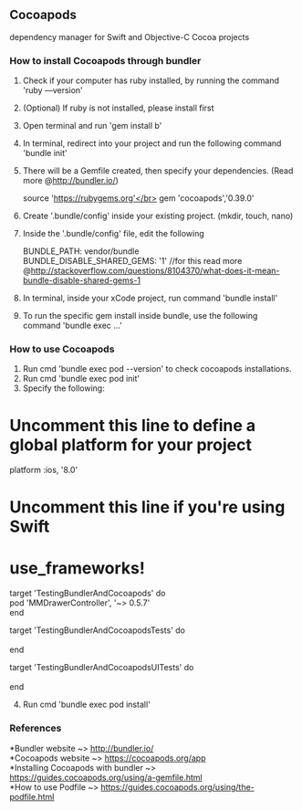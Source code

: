 ## Cocoapods
dependency manager for Swift and Objective-C Cocoa projects

### How to install Cocoapods through bundler
1. Check if your computer has ruby installed, by running the command 'ruby —version'
2. (Optional) If ruby is not installed, please install first
3. Open terminal and run 'gem install b'
4. In terminal, redirect into your project and run the following command 'bundle init'
5. There will be a Gemfile created, then specify your dependencies. (Read more @http://bundler.io/)</br>
	
	source 'https://rubygems.org'</br>
	gem 'cocoapods','0.39.0'</br>

6. Create '.bundle/config' inside your existing project. (mkdir, touch, nano)
7. Inside the '.bundle/config' file, edit the following</br>
	
	BUNDLE_PATH: vendor/bundle</br>
	BUNDLE_DISABLE_SHARED_GEMS: '1' //for this read more @http://stackoverflow.com/questions/8104370/what-does-it-mean-bundle-disable-shared-gems-1</br>

8. In terminal, inside your xCode project, run command 'bundle install'
9. To run the specific gem install inside bundle, use the following command 'bundle exec ...'

### How to use Cocoapods
1. Run cmd 'bundle exec pod --version' to check cocoapods installations. 
2. Run cmd 'bundle exec pod init'
3. Specify the following: </br>

# Uncomment this line to define a global platform for your project</br>
platform :ios, '8.0'</br>

# Uncomment this line if you're using Swift</br>
# use_frameworks!</br>

target 'TestingBundlerAndCocoapods' do</br>
	pod 'MMDrawerController', '~> 0.5.7'</br>
end</br>

target 'TestingBundlerAndCocoapodsTests' do</br>
</br>
end</br>

target 'TestingBundlerAndCocoapodsUITests' do</br>
</br>
end</br>

4. Run cmd 'bundle exec pod install'

### References
*Bundler website ~> http://bundler.io/<br/>
*Cocoapods website ~> https://cocoapods.org/app<br/>
*Installing Cocoapods with bundler ~> https://guides.cocoapods.org/using/a-gemfile.html<br/>
*How to use Podfile ~> https://guides.cocoapods.org/using/the-podfile.html

